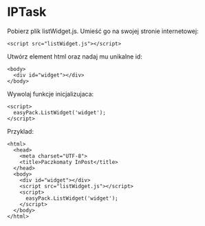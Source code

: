 # IPTask
Pobierz plik listWidget.js. Umieść go na swojej stronie internetowej: 
```
<script src="listWidget.js"></script>
```
Utwórz element html oraz nadaj mu unikalne id:
```
<body>
  <div id="widget"></div>
</body>
```
Wywolaj funkcje inicjalizujaca:
```
<script>
  easyPack.ListWidget('widget');
</script>
```
Przyklad:
```
<html>
  <head>
    <meta charset="UTF-8">
    <title>Paczkomaty InPost</title>
  </head>
  <body>
    <div id="widget"></div>
    <script src="listWidget.js"></script>
    <script>
      easyPack.ListWidget('widget');
    </script>
  </body>
</html>
```
